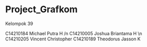 # Project_Grafkom
Kelompok 39

C14210184   Michael Putra H /n
C14210005   Joshua Briantama H \n
C14210205   Vincent Christopher
C14210189   Theodorus Jasson K
